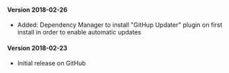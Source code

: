 #### Version 2018-02-26

* Added: Dependency Manager to install "GitHup Updater" plugin on first install in order to enable automatic updates


#### Version 2018-02-23

* Initial release on GitHub

